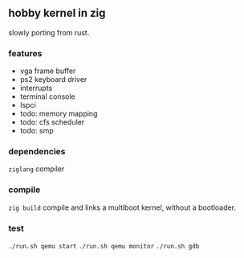## hobby kernel in zig

slowly porting from rust.

### features

 - vga frame buffer
 - ps2 keyboard driver
 - interrupts
 - terminal console
 - lspci
 - todo: memory mapping
 - todo: cfs scheduler
 - todo: smp

### dependencies

`ziglang` compiler

### compile

`zig build` compile and links a multiboot kernel, without a bootloader.

### test

`./run.sh qemu start`
`./run.sh qemu monitor`
`./run.sh gdb`
